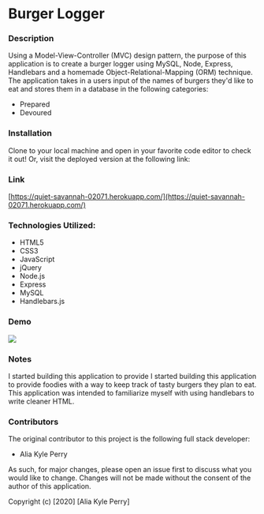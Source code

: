 # Burger Logger

### Description

Using a Model-View-Controller (MVC) design pattern, the purpose of this application is to create a burger logger using MySQL, Node, Express, Handlebars and a homemade Object-Relational-Mapping (ORM) technique.  The application takes in a users input of the names of burgers they'd like to eat and stores them in a database in the following categories:

- Prepared
- Devoured

### Installation

Clone to your local machine and open in your favorite code editor to check it out! Or, visit the deployed version at the following link:

### Link

[https://quiet-savannah-02071.herokuapp.com/](https://quiet-savannah-02071.herokuapp.com/)

### Technologies Utilized:

* HTML5
* CSS3
* JavaScript
* jQuery
* Node.js
* Express
* MySQL
* Handlebars.js

### Demo

![](images/BurgerDemo.gif)

### Notes

I started building this application to provide I started building this application to provide foodies with a way to keep track of tasty burgers they plan to eat. This application was intended to familiarize myself with using handlebars to write cleaner HTML. 

### Contributors

The original contributor to this project is the following full stack developer:

- Alia Kyle Perry

As such, for major changes, please open an issue first to discuss what you would like to change. Changes will not be made without the consent of the author of this application.

Copyright (c) [2020] [Alia Kyle Perry]